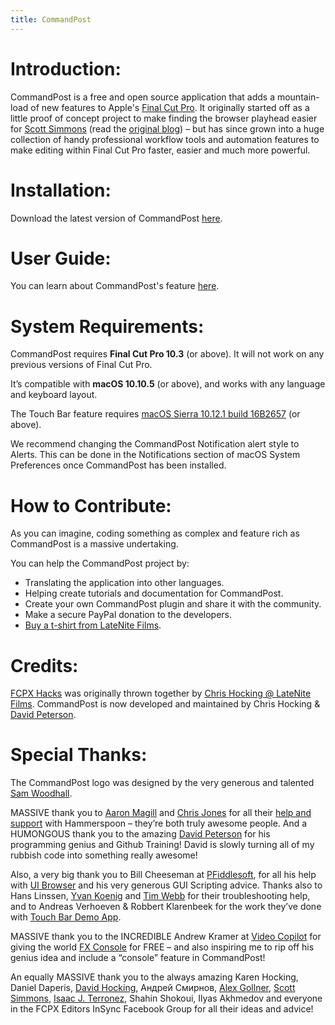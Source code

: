 ```yaml
---
title: CommandPost
---
```


# Introduction:

CommandPost is a free and open source application that adds a mountain-load of new features to Apple's [Final Cut Pro](http://apple.com/final-cut-pro/). It originally started off as a little proof of concept project to make finding the browser playhead easier for [Scott Simmons](http://www.scottsimmons.tv/) (read the [original blog](https://latenitefilms.com/blog/final-cut-pro-hacks/)) – but has since grown into a huge collection of handy professional workflow tools and automation features to make editing within Final Cut Pro faster, easier and much more powerful.

# Installation:

Download the latest version of CommandPost [here](https://github.com/CommandPost/CommandPost/releases/latest).

# User Guide:

You can learn about CommandPost's feature [here](http://commandpost.io/userguide/).

# System Requirements:

CommandPost requires **Final Cut Pro 10.3** (or above). It will not work on any previous versions of Final Cut Pro.

It’s compatible with **macOS 10.10.5** (or above), and works with any language and keyboard layout.

The Touch Bar feature requires [macOS Sierra 10.12.1 build 16B2657](https://support.apple.com/kb/dl1897) (or above).

We recommend changing the CommandPost Notification alert style to Alerts. This can be done in the Notifications section of macOS System Preferences once CommandPost has been installed.

# How to Contribute:

As you can imagine, coding something as complex and feature rich as CommandPost is a massive undertaking.

You can help the CommandPost project by:

- Translating the application into other languages.
- Helping create tutorials and documentation for CommandPost.
- Create your own CommandPost plugin and share it with the community.
- Make a secure PayPal donation to the developers.
- [Buy a t-shirt from LateNite Films](https://lateniteshop.com).

# Credits:

[FCPX Hacks](https://latenitefilms.com/blog/final-cut-pro-hacks/) was originally thrown together by [Chris Hocking @ LateNite Films](https://latenitefilms.com/about/). CommandPost is now developed and maintained by Chris Hocking & [David Peterson](https://github.com/randomeizer).

# Special Thanks:

The CommandPost logo was designed by the very generous and talented [Sam Woodhall](https://twitter.com/SWDoctor).

MASSIVE thank you to [Aaron Magill](https://github.com/asmagill) and [Chris Jones](https://github.com/cmsj) for all their [help and support](https://github.com/Hammerspoon/hammerspoon/issues) with Hammerspoon – they’re both truly awesome people. And a HUMONGOUS thank you to the amazing [David Peterson](https://github.com/randomeizer) for his programming genius and Github Training! David is slowly turning all of my rubbish code into something really awesome!

Also, a very big thank you to Bill Cheeseman at [PFiddlesoft](http://pfiddlesoft.com/), for all his help with [UI Browser](http://pfiddlesoft.com/uibrowser/index.html) and his very generous GUI Scripting advice. Thanks also to Hans Linssen, [Yvan Koenig](http://macscripter.net/viewtopic.php?id=45148) and [Tim Webb](https://twitter.com/_timwebb_) for their troubleshooting help, and to Andreas Verhoeven & Robbert Klarenbeek for the work they’ve done with [Touch Bar Demo App](https://github.com/bikkelbroeders/TouchBarDemoApp).

MASSIVE thank you to the INCREDIBLE Andrew Kramer at [Video Copilot](http://www.videocopilot.net/) for giving the world [FX Console](http://www.videocopilot.net/blog/2016/10/new-workflow-plug-in-fx-console-is-now-available/) for FREE – and also inspiring me to rip off his genius idea and include a “console” feature in CommandPost!

An equally MASSIVE thank you to the always amazing Karen Hocking, Daniel Daperis, [David Hocking](http://www.dphocking.com/), Андрей Смирнов, [Alex Gollner](http://alex4d.com/), [Scott Simmons](http://www.scottsimmons.tv/), [Isaac J. Terronez](https://twitter.com/ijterronez), Shahin Shokoui, Ilyas Akhmedov and everyone in the FCPX Editors InSync Facebook Group for all their ideas and advice!
